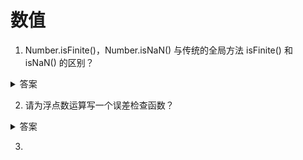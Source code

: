 # 数值

1. Number.isFinite()，Number.isNaN() 与传统的全局方法 isFinite() 和 isNaN() 的区别？

<details>
<summary>答案</summary>

传统方法先调用Number()将非数值的值转为数值，再进行判断，而这两个新方法只对数值有效，Number.isFinite()对于非数值一律返回false, Number.isNaN()只有对于NaN才返回true，非NaN一律返回false。

```js
isFinite(25) // true
isFinite("25") // true
Number.isFinite(25) // true
Number.isFinite("25") // false

isNaN(NaN) // true
isNaN("NaN") // true
Number.isNaN(NaN) // true
Number.isNaN("NaN") // false
Number.isNaN(1) // false
```
</details>

2. 请为浮点数运算写一个误差检查函数？

<details>
<summary>答案</summary>

```js
function withinErrorMargin (left, right) {
  return Math.abs(left - right) < Number.EPSILON * Math.pow(2, 2);
}

0.1 + 0.2 === 0.3 // false
withinErrorMargin(0.1 + 0.2, 0.3) // true

1.1 + 1.3 === 2.4 // false
withinErrorMargin(1.1 + 1.3, 2.4) // true
```

Number.EPSILON实际上是 JavaScript 能够表示的最小精度，它表示 1 与大于 1 的最小浮点数之间的差，它等于 2 的 -52 次方。例子里设置误差范围设为 2 的-50 次方（即Number.EPSILON * Math.pow(2, 2)），即如果两个浮点数的差小于这个值，我们就认为这两个浮点数相等。
</details>

3. 